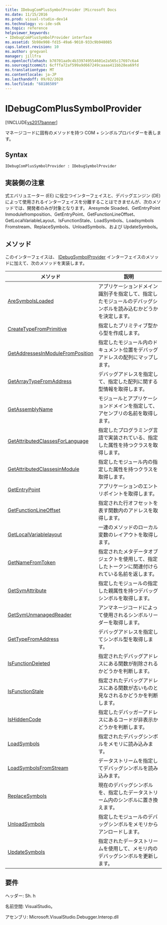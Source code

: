 ```yaml
---
title: IDebugComPlusSymbolProvider |Microsoft Docs
ms.date: 11/15/2016
ms.prod: visual-studio-dev14
ms.technology: vs-ide-sdk
ms.topic: reference
helpviewer_keywords:
- IDebugComPlusSymbolProvider interface
ms.assetid: 5b98e908-fd15-49a6-9010-933c9b948085
caps.latest.revision: 10
ms.author: gregvanl
manager: jillfra
ms.openlocfilehash: b70701aa9c4b339749554601e2a565c17697c6a4
ms.sourcegitcommit: 6cfffa72af599a9d667249caaaa411bb28ea69fd
ms.translationtype: MT
ms.contentlocale: ja-JP
ms.lasthandoff: 09/02/2020
ms.locfileid: "68186509"
---
```

# <a name="idebugcomplussymbolprovider"></a>IDebugComPlusSymbolProvider
[!INCLUDE[vs2017banner](../../../includes/vs2017banner.md)]

マネージコードに固有のメソッドを持つ COM + シンボルプロバイダーを表します。  
  
## <a name="syntax"></a>Syntax  
  
```  
IDebugComPlusSymbolProvider : IDebugSymbolProvider  
```  
  
## <a name="notes-for-implementers"></a>実装側の注意  
 式エバリュエーター (EE) に役立つインターフェイスと、デバッグエンジン (DE) によって使用されるインターフェイスを分離することはできませんが、次のメソッドでは、開発者のみが対象となります。 Aresymde Sloaded、GetEntryPoint Inmodulefromposition、GetEntryPoint、GetFunctionLineOffset、GetLocalVariableLayout、IsFunctionStale、LoadSymbols、Loadsymbols Fromstream、ReplaceSymbols、UnloadSymbols、および UpdateSymbols。  
  
## <a name="methods"></a>メソッド  
 このインターフェイスは、 [IDebugSymbolProvider](../../../extensibility/debugger/reference/idebugsymbolprovider.md) インターフェイスのメソッドに加えて、次のメソッドを実装します。  
  
|メソッド|説明|  
|------------|-----------------|  
|[AreSymbolsLoaded](../../../extensibility/debugger/reference/idebugcomplussymbolprovider-aresymbolsloaded.md)|アプリケーションドメイン識別子を指定して、指定したモジュールのデバッグシンボルを読み込むかどうかを決定します。|  
|[CreateTypeFromPrimitive](../../../extensibility/debugger/reference/idebugcomplussymbolprovider-createtypefromprimitive.md)|指定したプリミティブ型から型を作成します。|  
|[GetAddressesInModuleFromPosition](../../../extensibility/debugger/reference/idebugcomplussymbolprovider-getaddressesinmodulefromposition.md)|指定したモジュール内のドキュメント位置をデバッグアドレスの配列にマップします。|  
|[GetArrayTypeFromAddress](../../../extensibility/debugger/reference/idebugcomplussymbolprovider-getarraytypefromaddress.md)|デバッグアドレスを指定して、指定した配列に関する型情報を取得します。|  
|[GetAssemblyName](../../../extensibility/debugger/reference/idebugcomplussymbolprovider-getassemblyname.md)|モジュールとアプリケーションドメインを指定して、アセンブリの名前を取得します。|  
|[GetAttributedClassesForLanguage](../../../extensibility/debugger/reference/idebugcomplussymbolprovider-getattributedclassesforlanguage.md)|指定したプログラミング言語で実装されている、指定した属性を持つクラスを取得します。|  
|[GetAttributedClassesinModule](../../../extensibility/debugger/reference/idebugcomplussymbolprovider-getattributedclassesinmodule.md)|指定したモジュール内の指定した属性を持つクラスを取得します。|  
|[GetEntryPoint](../../../extensibility/debugger/reference/idebugcomplussymbolprovider-getentrypoint.md)|アプリケーションのエントリポイントを取得します。|  
|[GetFunctionLineOffset](../../../extensibility/debugger/reference/idebugcomplussymbolprovider-getfunctionlineoffset.md)|指定された行オフセットを表す関数内のアドレスを取得します。|  
|[GetLocalVariablelayout](../../../extensibility/debugger/reference/idebugcomplussymbolprovider-getlocalvariablelayout.md)|一連のメソッドのローカル変数のレイアウトを取得します。|  
|[GetNameFromToken](../../../extensibility/debugger/reference/idebugcomplussymbolprovider-getnamefromtoken.md)|指定されたメタデータオブジェクトを使用して、指定したトークンに関連付けられている名前を返します。|  
|[GetSymAttribute](../../../extensibility/debugger/reference/idebugcomplussymbolprovider-getsymattribute.md)|指定したモジュールの指定した親属性を持つデバッグシンボルを取得します。|  
|[GetSymUnmanagedReader](../../../extensibility/debugger/reference/idebugcomplussymbolprovider-getsymunmanagedreader.md)|アンマネージコードによって使用されるシンボルリーダーを取得します。|  
|[GetTypeFromAddress](../../../extensibility/debugger/reference/idebugcomplussymbolprovider-gettypefromaddress.md)|デバッグアドレスを指定してシンボル型を取得します。|  
|[IsFunctionDeleted](../../../extensibility/debugger/reference/idebugcomplussymbolprovider-isfunctiondeleted.md)|指定されたデバッグアドレスにある関数が削除されるかどうかを判断します。|  
|[IsFunctionStale](../../../extensibility/debugger/reference/idebugcomplussymbolprovider-isfunctionstale.md)|指定されたデバッグアドレスにある関数が古いものと見なされるかどうかを判断します。|  
|[IsHiddenCode](../../../extensibility/debugger/reference/idebugcomplussymbolprovider-ishiddencode.md)|指定したデバッガーアドレスにあるコードが非表示かどうかを判断します。|  
|[LoadSymbols](../../../extensibility/debugger/reference/idebugcomplussymbolprovider-loadsymbols.md)|指定されたデバッグシンボルをメモリに読み込みます。|  
|[LoadSymbolsFromStream](../../../extensibility/debugger/reference/idebugcomplussymbolprovider-loadsymbolsfromstream.md)|データストリームを指定してデバッグシンボルを読み込みます。|  
|[ReplaceSymbols](../../../extensibility/debugger/reference/idebugcomplussymbolprovider-replacesymbols.md)|現在のデバッグシンボルを、指定したデータストリーム内のシンボルに置き換えます。|  
|[UnloadSymbols](../../../extensibility/debugger/reference/idebugcomplussymbolprovider-unloadsymbols.md)|指定したモジュールのデバッグシンボルをメモリからアンロードします。|  
|[UpdateSymbols](../../../extensibility/debugger/reference/idebugcomplussymbolprovider-updatesymbols.md)|指定されたデータストリームを使用して、メモリ内のデバッグシンボルを更新します。|  
  
## <a name="requirements"></a>要件  
 ヘッダー: Sh. h  
  
 名前空間: VisualStudio。  
  
 アセンブリ: Microsoft.VisualStudio.Debugger.Interop.dll
